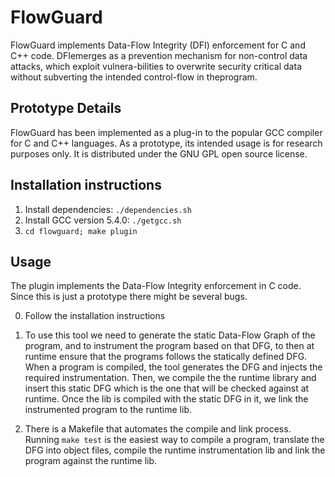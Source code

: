 # FlowGuard

FlowGuard implements Data-Flow Integrity (DFI) enforcement for C and C++
code. DFIemerges as a prevention mechanism for non-control data attacks, which
exploit vulnera-bilities to overwrite security critical data without subverting
the intended control-flow in theprogram.


## Prototype Details

FlowGuard has been implemented as a plug-in to the popular GCC compiler for C 
and C++ languages. As a prototype, its intended usage is for research purposes
only. It is distributed under the GNU GPL open source license.


## Installation instructions

1. Install dependencies: ```./dependencies.sh```
2. Install GCC version 5.4.0: ```./getgcc.sh```
3. ```cd flowguard; make plugin```


## Usage

The plugin implements the Data-Flow Integrity enforcement in C code. Since this
is just a prototype there might be several bugs.

0. Follow the installation instructions

1. To use this tool we need to generate the static Data-Flow Graph of the
   program, and to instrument the program based on that DFG, to then at runtime
   ensure that the programs follows the statically defined DFG.
   When a program is compiled, the tool generates the DFG and injects the
   required instrumentation. Then, we compile the the runtime library and insert
   this static DFG which is the one that will be checked against at runtime.
   Once the lib is compiled with the static DFG in it, we link the instrumented
   program to the runtime lib.

2. There is a Makefile that automates the compile and link process.
   Running ```make test``` is the easiest way to compile a program, translate
   the DFG into object files, compile the runtime instrumentation lib and link
   the program against the runtime lib.
